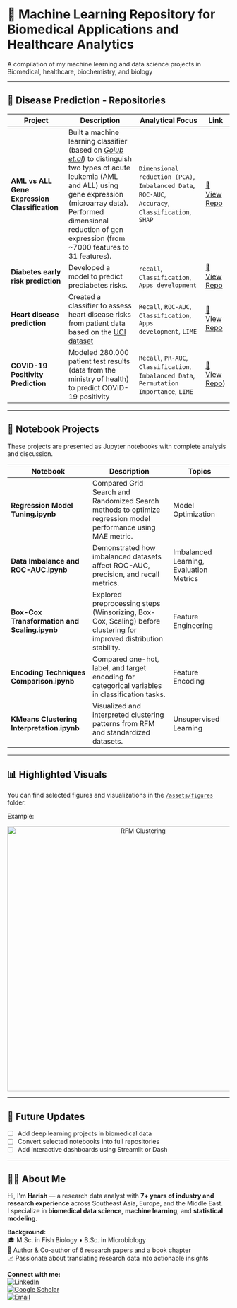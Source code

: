  # 🧠 Machine Learning Repository for Biomedical Applications and Healthcare Analytics

A compilation of my machine learning and data science projects in Biomedical, healthcare, biochemistry, and biology

---

## 🚀 Disease Prediction - Repositories

| Project | Description | Analytical Focus | Link |
|----------|--------------|-------------|------|
| **AML vs ALL Gene Expression Classification** | Built a machine learning classifier (based on *[Golub et.al](https://pubmed.ncbi.nlm.nih.gov/10521349/)*) to distinguish two types of acute leukemia (AML and ALL) using gene expression (microarray data). Performed dimensional reduction of gen expression (from ~7000 features to 31 features). | `Dimensional reduction (PCA)`, `Imbalanced Data`, `ROC-AUC`, `Accuracy`, `Classification`, `SHAP` | [🔗 View Repo](https://github.com/harishmuh/Gene-Expression_Acute-Leukimia_MLClassification/tree/main) |
| **Diabetes early risk prediction** | Developed a model to predict prediabetes risks. | `recall`, `Classification`, `Apps development` | [🔗 View Repo](https://github.com/harishmuh/Early-Risk-Diabetes-predictor-Machine-Learning-and-app/tree/main) |
| **Heart disease prediction** | Created a classifier to assess heart disease risks from patient data based on the [UCI dataset](https://archive.ics.uci.edu/dataset/45/heart+disease) | `Recall`, `ROC-AUC`, `Classification`,  `Apps development`, `LIME` | [🔗 View Repo](https://github.com/harishmuh/Heart-diseases-prediction-Machine-Learning--App) |
| **COVID-19 Positivity Prediction** | Modeled 280.000 patient test results (data from the ministry of health) to predict COVID-19 positivity | `Recall`, `PR-AUC`, `Classification`, `Imbalanced Data`, `Permutation Importance`, `LIME` | [🔗 View Repo](https://github.com/harishmuh/COVID19_Prediction/tree/main)) |
---

## 📓 Notebook Projects

These projects are presented as Jupyter notebooks with complete analysis and discussion.

| Notebook | Description | Topics |
|-----------|--------------|---------|
| **Regression Model Tuning.ipynb** | Compared Grid Search and Randomized Search methods to optimize regression model performance using MAE metric. | Model Optimization |
| **Data Imbalance and ROC-AUC.ipynb** | Demonstrated how imbalanced datasets affect ROC-AUC, precision, and recall metrics. | Imbalanced Learning, Evaluation Metrics |
| **Box-Cox Transformation and Scaling.ipynb** | Explored preprocessing steps (Winsorizing, Box-Cox, Scaling) before clustering for improved distribution stability. | Feature Engineering |
| **Encoding Techniques Comparison.ipynb** | Compared one-hot, label, and target encoding for categorical variables in classification tasks. | Feature Encoding |
| **KMeans Clustering Interpretation.ipynb** | Visualized and interpreted clustering patterns from RFM and standardized datasets. | Unsupervised Learning |

---

## 📊 Highlighted Visuals
You can find selected figures and visualizations in the [`/assets/figures`](./assets/figures) folder.

Example:
<p align="center">
  <img src="assets/figures/rfm_kmeans_clusters.png" alt="RFM Clustering" width="600"/>
</p>

---

## 🧩 Future Updates
- [ ] Add deep learning projects in biomedical data  
- [ ] Convert selected notebooks into full repositories  
- [ ] Add interactive dashboards using Streamlit or Dash  

---

## 👨‍🔬 About Me

Hi, I'm **Harish** — a research data analyst with **7+ years of industry and research experience** across Southeast Asia, Europe, and the Middle East.  
I specialize in **biomedical data science**, **machine learning**, and **statistical modeling**.

**Background:**  
🎓 M.Sc. in Fish Biology • B.Sc. in Microbiology  
🔬 Author & Co-author of 6 research papers and a book chapter  
📈 Passionate about translating research data into actionable insights  

**Connect with me:**  
[![LinkedIn](https://img.shields.io/badge/LinkedIn-Harish-blue?logo=linkedin)](https://linkedin.com/in/harish)  
[![Google Scholar](https://img.shields.io/badge/Google_Scholar-Harish-lightgrey?logo=googlescholar)](#)  
[![Email](https://img.shields.io/badge/Email-harish%40gmail.com-red?logo=gmail)](mailto:harish@gmail.com)
